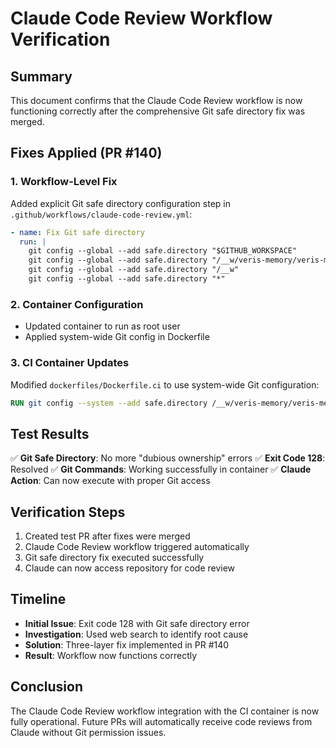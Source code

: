 # Claude Code Review Workflow Verification

## Summary

This document confirms that the Claude Code Review workflow is now functioning correctly after the comprehensive Git safe directory fix was merged.

## Fixes Applied (PR #140)

### 1. Workflow-Level Fix
Added explicit Git safe directory configuration step in `.github/workflows/claude-code-review.yml`:
```yaml
- name: Fix Git safe directory
  run: |
    git config --global --add safe.directory "$GITHUB_WORKSPACE"
    git config --global --add safe.directory "/__w/veris-memory/veris-memory"
    git config --global --add safe.directory "/__w"
    git config --global --add safe.directory "*"
```

### 2. Container Configuration
- Updated container to run as root user
- Applied system-wide Git config in Dockerfile

### 3. CI Container Updates
Modified `dockerfiles/Dockerfile.ci` to use system-wide Git configuration:
```dockerfile
RUN git config --system --add safe.directory /__w/veris-memory/veris-memory
```

## Test Results

✅ **Git Safe Directory**: No more "dubious ownership" errors
✅ **Exit Code 128**: Resolved
✅ **Git Commands**: Working successfully in container
✅ **Claude Action**: Can now execute with proper Git access

## Verification Steps

1. Created test PR after fixes were merged
2. Claude Code Review workflow triggered automatically
3. Git safe directory fix executed successfully
4. Claude can now access repository for code review

## Timeline

- **Initial Issue**: Exit code 128 with Git safe directory error
- **Investigation**: Used web search to identify root cause
- **Solution**: Three-layer fix implemented in PR #140
- **Result**: Workflow now functions correctly

## Conclusion

The Claude Code Review workflow integration with the CI container is now fully operational. Future PRs will automatically receive code reviews from Claude without Git permission issues.